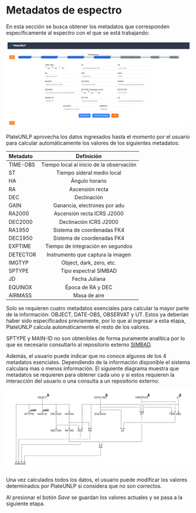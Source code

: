 # Metadatos de espectro

En esta sección se busca obtener los metadatos que corresponden específicamente al espectro con el que se está trabajando:

![alt text](./SpectrumMetadata.png)

PlateUNLP aprovecha los datos ingresados hasta el momento por el usuario para calcular automáticamente los valores de los siguientes metadatos:

| Metadato |                Definición                |
| :------- | :--------------------------------------: |
| TIME-OBS | Tiempo local al inicio de la observación |
| ST       |        Tiempo sideral medio local        |
| HA       |              Ángulo horario              |
| RA       |             Ascensión recta              |
| DEC      |               Declinación                |
| GAIN     |       Ganancia, electrones por adu       |
| RA2000   |        Ascensión recta ICRS J2000        |
| DEC2000  |          Declinación ICRS J2000          |
| RA1950   |        Sistema de coordenadas FK4        |
| DEC1950  |        Sistema de coordenadas FK4        |
| EXPTIME  |    Tiempo de integración en segundos     |
| DETECTOR |    Instrumento que captura la imagen     |
| IMGTYP   |         Object, dark, zero, etc.         |
| SPTYPE   |          Tipo espectral SIMBAD           |
| JD       |              Fecha Juliana               |
| EQUINOX  |            Época de RA y DEC             |
| AIRMASS  |               Masa de aire               |

Solo se requieren cuatro metadatos esenciales para calcular la mayor parte de la información: OBJECT, DATE-OBS, OBSERVAT y UT. Estos ya deberían haber sido especificados previamente, por lo que al ingresar a esta etapa, PlateUNLP calcula automáticamente el resto de los valores.

SPTYPE y MAIN-ID no son obtenibles de forma puramente analítica por lo que es necesario consultarlo al repositorio externo [SIMBAD](https://simbad.cfa.harvard.edu/simbad/).

Además, el usuario puede indicar que no conoce algunos de los 4 metadatos esenciales. Dependiendo de la información disponible el sistema calculara mas o menos información. El siguiente diagrama muestra que metadatos se requieren para obtener cada uno  y si estos requieren la interacción del usuario o una consulta a un repositorio externo:

![Diagrama de dependencias de metadatos. Con icono de usuario aquellos que si o si deben ser ingresados por el usuario. Con icono de SIMBAD aquellos que son consultados al repositorio de igual nombre.](./dependenciasMetadatos.png)

Una vez calculados todos los datos, el usuario puede modificar los valores determinados por PlateUNLP si considera que no son correctos.

Al presionar el botón _Save_ se guardan los valores actuales y se pasa a la siguiente etapa.
